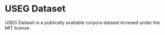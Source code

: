 # USEG Dataset
USEG Dataset is a publically avaliable corpora dataset licnesed under the MIT license. 
